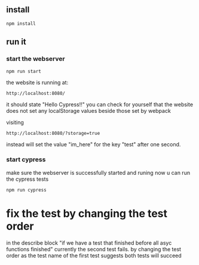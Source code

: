 ## install
```
npm install
```

## run it

### start the webserver
```
npm run start
```

the website is running at:
```
http://localhost:8080/
```
it should state "Hello Cypress!!"
you can check for yourself that the website does not set any localStorage values beside those set by webpack

visiting
```
http://localhost:8080/?storage=true
```
instead will set the value "im_here" for the key "test" after one second.

### start cypress
make sure the webserver is successfully started and runing
now u can run the cypress tests
```
npm run cypress
```

# fix the test by changing the test order

in the describe block "if we have a test that finished before all asyc functions finished"
currently the second test fails.
by changing the test order as the test name of the first test suggests both tests will succeed
